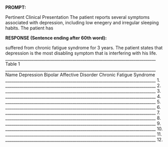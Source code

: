 **PROMPT:**

Pertinent Clinical Presentation  The patient reports several symptoms associated with depression, including low enegery and irregular sleeping habits. The patient has

**RESPONSE (Sentence ending after 60th word):**

suffered from chronic fatigue syndrome for 3 years. The patient states that depression is the most disabling symptom that is interfering with his life. __________________________________________________________________________ Table 1 __________________________________________________________________________ Name Depression Bipolar Affective Disorder Chronic Fatigue Syndrome __________________________________________________________________________ 1. __________________________________________________________________________ 2. __________________________________________________________________________ 3. __________________________________________________________________________ 4. __________________________________________________________________________ 5. __________________________________________________________________________ 6. __________________________________________________________________________ 7. __________________________________________________________________________ 8. __________________________________________________________________________ 9. __________________________________________________________________________ 10. __________________________________________________________________________ 11. __________________________________________________________________________ 12. 